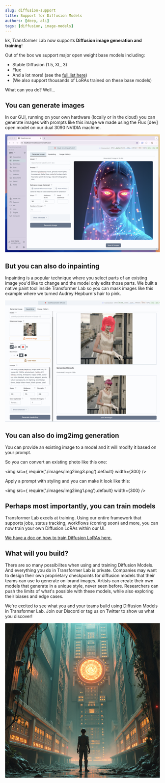 ```yaml
---
slug: diffusion-support
title: Support for Diffusion Models
authors: [deep, ali]
tags: [diffusion, image-models]
---
```


kk, Transformer Lab now supports **Diffusion image generation and training**!

Out of the box we support major open weight base models including:

* Stable Diffusion (1.5, XL, 3)
* Flux
* And a lot more! (see the [full list here](/docs/diffusion/downloading-models))
* (We also support thousands of LoRAs trained on these base models)

What can you do? Well...

<!--truncate-->

## You can generate images

In our GUI, running on your own hardware (locally or in the cloud) you can generate images with prompts like this image we made using the Flux [dev] open model on our dual 3090 NVIDIA machine.

![Generate Images](./images/screenshot.png)

## But you can also do inpainting

Inpainting is a popular technique where you select parts of an existing image you'd like to change and the model only edits those parts. We built a native paint tool inside Transformer Lab so you can mask images like this example where we turned Audrey Hepburn's hair to pink.

![Inpaint](./images/inpainting.png)

## You can also do img2img generation

You can provide an existing image to a model and it will modify it based on your prompt.

So you can convert an existing photo like this one:

<img src={ require('./images/img2img3.png').default} width={300} />

Apply a prompt with styling and you can make it look like this:

<img src={ require('./images/img2img1.png').default} width={300} />



## Perhaps most importantly, you can train models

Transformer Lab excels at training. Using our entire framework that supports jobs, status tracking, workflows (coming soon) and more, you can now train your own Diffusion LoRAs within our UI.

[We have a doc on how to train Diffusion LoRAs here.](/docs/train/diffusion-trainer)

## What will you build?

There are so many possibilites when using and training Diffusion Models. And everything you do in Transformer Lab is private. Companies may want to design their own proprietary checkpoints for diffusion models that their teams can use to generate on-brand images. Artists can create their own models that generate in a unique style, never seen before. Researchers can push the limits of what's possible with these models, while also exploring their biases and edge cases.

We're excited to see what you and your teams build using Diffusion Models in Transformer Lab. Join our Discord or tag us on Twitter to show us what you discover!

![Diffusion Example](./images/diffusionexample.png)

